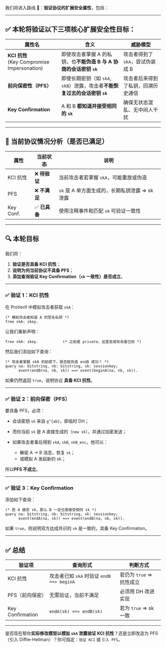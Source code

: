 我们将进入路线 🧪：**验证协议的扩展安全属性**，包括：

---

## ✅ 本轮将验证以下三项核心扩展安全性目标：

| 属性名                                          | 含义                                               | 威胁模型                 |
| -------------------------------------------- | ------------------------------------------------ | -------------------- |
| **KCI 抗性**<br>(Key Compromise Impersonation) | 即使攻击者掌握 A 的私钥，也**不能伪造 B 与 A 协商的会话密钥 `sk`**       | 攻击者得到了 `skA`，尝试伪装成 B |
| **前向保密性（PFS）**                               | 即使长期密钥（如 `skA`, `skB`）泄露，攻击者**不能恢复过去的会话密钥 `sk`** | 攻击者后来得到了私钥，回溯历史通信    |
| **Key Confirmation**                         | A 和 B **都知道并接受相同的 `sk`**                         | 确保无状态混乱、无中间人干扰       |

---

## 🔧 当前协议情况分析（是否已满足）

| 属性        | 当前状态      | 说明                             |
| --------- | --------- | ------------------------------ |
| KCI 抗性    | ❌ **待验证** | 当前攻击者若掌握 `skA`，可能重放或伪造         |
| PFS       | ❌ **不满足** | `sk` 是 A 单方面生成的，长期私钥泄露 ⇒ sk 泄露 |
| Key Conf. | ✅ **已具备** | 使用注释事件和匹配 `sk` 可验证一致性          |

---

## 🔍 本轮目标

我们将：

1. **验证是否具备 KCI 抗性**；
2. **说明为何当前协议不具备 PFS**；
3. **添加查询验证 Key Confirmation（`sk` 一致性）是否成立**。

---

### ✅ 验证 1：KCI 抗性

在 ProVerif 中模拟攻击者获取 `skA`：

```proverif
(* 模拟攻击者知道 A 的签名私钥 *)
free skA: skey.
```

让我们重新声明：

```proverif
free skA: skey.           (* 之前是 private，这里变成攻击者已知 *)
```

然后我们添加如下查询：

```proverif
(* 攻击者掌握 skA 的前提下，是否能伪造 endB 成功？ *)
query na: bitstring, nb: bitstring, sk: sessionkey;
      event(endB(na, nb, sk)) ==> event(beginA(na, nb, sk)).
```

如果仍然返回 `true`，说明协议 **具备 KCI 抗性**。

---

### ✅ 验证 2：前向保密（PFS）

要具备 PFS，必须：

* 会话密钥 `sk` 来自 `g^{ab}`，即临时 DH；
* 而你当前 `sk` 是 A 直接生成的（`new sk`），并通过加密发送；
* 如果攻击者事后得到 `skA`, `skB`, `skB_enc`，他可以：

  * 解密 A → B 消息，恢复 `sk`；
  * 或模拟 A 发起新的 sk；

所以**PFS 不成立**。

---

### ✅ 验证 3：Key Confirmation

添加如下查询：

```proverif
(* 若 A 接受 sk，那么 B 一定也曾接受相同 sk *)
query na: bitstring, nb: bitstring, sk: sessionkey;
      event(endA(na, sk)) ==> event(endB(na, nb, sk)).
```

如果 `true`，则说明双方达成共识的 `sk` 是一致的，具备 Key Confirmation。

---

## ✅ 总结

| 验证项              | 查询形式                              | 判断方式              |
| ---------------- | --------------------------------- | ----------------- |
| KCI 抗性           | 攻击者已知 `skA` 时验证 `endB ==> beginA` | 若仍为 `true` ⇒ 抗性成立 |
| PFS（前向保密）        | 无需验证，当前不满足                        | 必须用 DH 改进实现       |
| Key Confirmation | `endA(sk) ==> endB(sk)`           | 若为 `true` ⇒ sk 一致 |

---

是否现在帮你**实际修改模型以模拟 `skA` 泄露验证 KCI 抗性**？还是立即改造为 PFS（引入 Diffie-Hellman）？你可指定：`验证 KCI` 或 `引入 PFS`。
